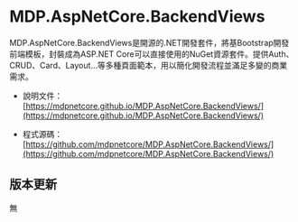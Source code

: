 # MDP.AspNetCore.BackendViews

MDP.AspNetCore.BackendViews是開源的.NET開發套件，將基Bootstrap開發前端模板，封裝成為ASP.NET Core可以直接使用的NuGet資源套件。提供Auth、CRUD、Card、Layout...等多種頁面範本，用以簡化開發流程並滿足多變的商業需求。

- 說明文件：[https://mdpnetcore.github.io/MDP.AspNetCore.BackendViews/](https://mdpnetcore.github.io/MDP.AspNetCore.BackendViews/)

- 程式源碼：[https://github.com/mdpnetcore/MDP.AspNetCore.BackendViews/](https://github.com/mdpnetcore/MDP.AspNetCore.BackendViews/)


## 版本更新

無